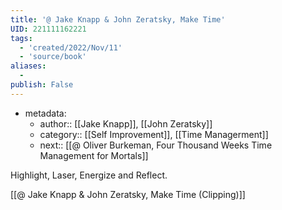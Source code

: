 ```yaml
---
title: '@ Jake Knapp & John Zeratsky, Make Time'
UID: 221111162221
tags:
  - 'created/2022/Nov/11'
  - 'source/book'
aliases:
  - 
publish: False
---
```

- metadata:
	- author:: [[Jake Knapp]], [[John Zeratsky]]
	- category:: [[Self Improvement]], [[Time Managerment]]
	- next:: [[@ Oliver Burkeman, Four Thousand Weeks Time Management for Mortals]]
	
Highlight, Laser, Energize and Reflect.

[[@ Jake Knapp & John Zeratsky, Make Time (Clipping)]]

